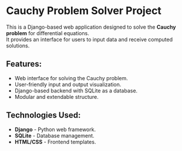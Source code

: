 # Cauchy Problem Solver Project 

This is a Django-based web application designed to solve the **Cauchy problem** for differential equations.  
It provides an interface for users to input data and receive computed solutions.

##  Features:
- Web interface for solving the Cauchy problem.
- User-friendly input and output visualization.
- Django-based backend with SQLite as a database.
- Modular and extendable structure.

##  Technologies Used:
- **Django** - Python web framework.
- **SQLite** - Database management.
- **HTML/CSS** - Frontend templates.

